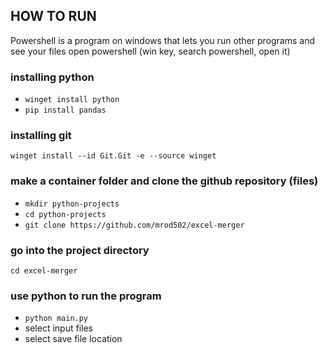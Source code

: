 
## HOW TO RUN

Powershell is a program on windows that lets you run other programs and see your files
open powershell (win key, search powershell, open it)

### installing python
 - `winget install python`
 - `pip install pandas`
### installing git
`winget install --id Git.Git -e --source winget`
### make a container folder and clone the github repository (files)
 - `mkdir python-projects`
 - `cd python-projects`
 - `git clone https://github.com/mrod502/excel-merger`
### go into the project directory
`cd excel-merger`
### use python to run the program
 - `python main.py`
 - select input files
 - select save file location
